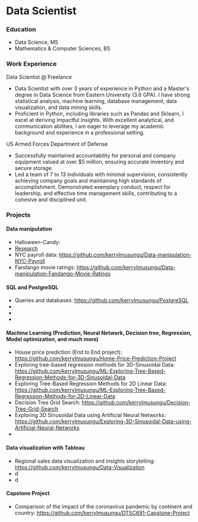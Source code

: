 # Data Scientist

### Education
- Data Science, MS
- Mathematics & Computer Sciences, BS

### Work Experience
Data Scientist @ Freelance
- Data Scientist with over 3 years of experience in Python and a Master's degree in Data Science from Eastern University (3.6
GPA). I have strong statistical analysis, machine learning, database management, data visualization, and data mining skills.
- Proficient in Python, including libraries such as Pandas and Sklearn, I excel at deriving impactful insights. With excellent
analytical, and communication abilities, I am eager to leverage my academic background and experience in a professional
setting.

US Armed Forces Department of Defense
- Successfully maintained accountability for personal and company equipment valued at over $5 million, ensuring
accurate inventory and secure storage.
- Led a team of 7 to 13 individuals with minimal supervision, consistently achieving company goals and maintaining
high standards of accomplishment.
Demonstrated exemplary conduct, respect for leadership, and effective time management skills, contributing to a
cohesive and disciplined unit.

### Projects
#### Data manipulation
- Halloween-Candy: <li class="masthead__menu-item">
          <a href="https://github.com/kerrylmusungu/Data-manipulation-Halloween-Candy">Research</a>
        </li>
- NYC payroll data: https://github.com/kerrylmusungu/Data-manipulation-NYC-Payroll
- Fandango movie ratings: https://github.com/kerrylmusungu/Data-manipulation-Fandango-Movie-Ratings
#### SQL and PostgreSQL
- Queries and databases: https://github.com/kerrylmusungu/PostgreSQL
- 
- 
- 
#### Machine Learning (Prediction, Neural Network, Decision tree, Regression, Model optimization, and much more)
- House price prediction (End to End project): https://github.com/kerrylmusungu/Home-Price-Prediction-Project
- Exploring tree-based regression methods for 3D-Sinusoidal Data: https://github.com/kerrylmusungu/ML-Exploring-Tree-Based-Regression-Methods-for-3D-Sinusoidal-Data
- Exploring Tree-Based Regression Methods for 2D Linear Data: https://github.com/kerrylmusungu/ML-Exploring-Tree-Based-Regression-Methods-for-2D-Linear-Data
- Decision Tree Grid Search: https://github.com/kerrylmusungu/Decision-Tree-Grid-Search
- Exploring 3D Sinusoidal Data using Artificial Neural Networks: https://github.com/kerrylmusungu/Exploring-3D-Sinusoidal-Data-using-Artificial-Neural-Networks
- 
#### Data visualization with Tableau
- Regional sales data visualization and insights storytelling: https://github.com/kerrylmusungu/Data-Visualization
- d 
- d
#### Capstone Project
- Comparison of the impact of the coronavirus pandemic by continent and country: https://github.com/kerrylmusungu/DTSC691-Capstone-Project


